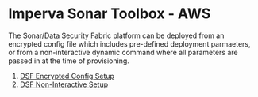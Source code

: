 # Imperva Sonar Toolbox - AWS

The Sonar/Data Security Fabric platform can be deployed from an encrypted config file which includes pre-defined deployment parmaeters, or from a non-interactive dynamic command where all parameters are passed in at the time of provisioning.   

1. [DSF Encrypted Config Setup](https://github.com/imperva/sonar-toolbox/tree/master/terraform/aws/encrypted-config-setup)
1. [DSF Non-Interactive Setup](https://github.com/imperva/sonar-toolbox/tree/master/terraform/aws/noninteractive-setup)


